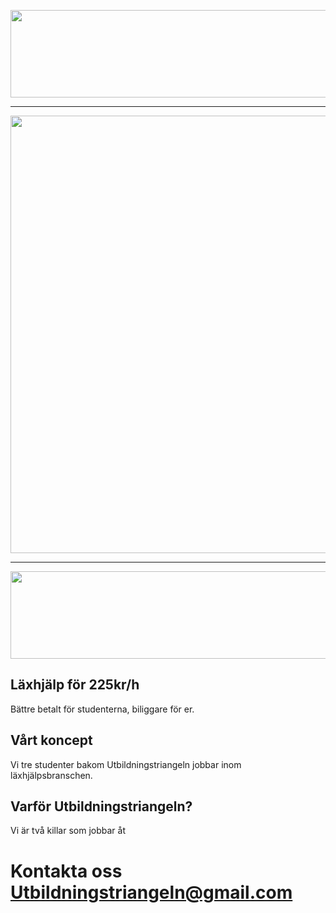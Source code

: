 <p align="center"> 
<img src="https://github.com/markberg22/Utbildningstriangel.se/assets/162043494/32824323-ea12-41c8-8c31-b126fff7dfd1" width="800" height="140
"> 

  ___

<p align="center">
<img src="https://github.com/markberg22/markberg22.github.io/assets/162043494/d643b2c8-cf35-4ed1-9f22-860a9551282b" width="700" height="700
"> 

 ___

<p align="center"> 
<img src="https://github.com/markberg22/Utbildningstriangel.se/assets/162043494/909494d9-15d6-45aa-9981-035c2bc28427" width="700" height="140">


  

## Läxhjälp för 225kr/h
 Bättre betalt för studenterna, biliggare för er. 

## Vårt koncept 
 Vi tre studenter bakom Utbildningstriangeln jobbar inom läxhjälpsbranschen.  
 

## Varför Utbildningstriangeln? 
 Vi är två killar som jobbar åt 


Kontakta oss Utbildningstriangeln@gmail.com 
======


 
